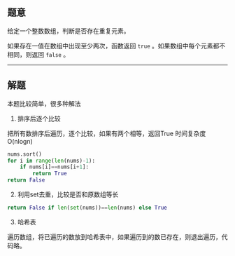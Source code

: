 ## 题意

给定一个整数数组，判断是否存在重复元素。

如果存在一值在数组中出现至少两次，函数返回 `true` 。如果数组中每个元素都不相同，则返回 `false` 。

---
## 解题

本题比较简单，很多种解法

1. 排序后逐个比较

把所有数排序后遍历，逐个比较，如果有两个相等，返回True
时间复杂度O(nlogn)
```python
nums.sort()
for i in range(len(nums)-1):
	if nums[i]==nums[i+1]:
		return True
return False
```

2. 利用set去重，比较是否和原数组等长

```python
return False if len(set(nums))==len(nums) else True
```

3. 哈希表

遍历数组，将已遍历的数放到哈希表中，如果遍历到的数已存在，则退出遍历，代码略。

